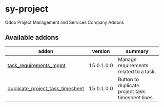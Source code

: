 # sy-project
Odoo Project Management and Services Company Addons

[//]: # (addons)

Available addons
----------------
addon | version | summary
--- | --- | ---
[task_requirements_mgmt](task_requirements_mgmt/) | 15.0.1.0.0 | Manage requirements related to a task.
[duplicate_project_task_timesheet](duplicate_project_task_timesheet/) | 15.0.1.0.0 | Button to duplicate project task timesheet lines.

[//]: # (end addons)
